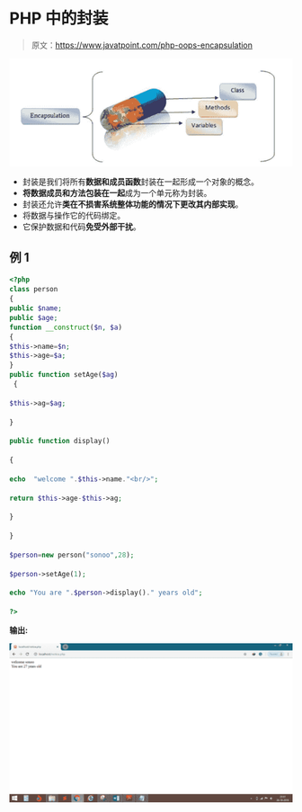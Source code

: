 # PHP 中的封装

> 原文：<https://www.javatpoint.com/php-oops-encapsulation>

![Encapsulation in PHP](img/82f4e6b21b387748fd00c5ad8daea61f.png)

*   封装是我们将所有**数据和成员函数**封装在一起形成一个对象的概念。
*   **将数据成员和方法包装在一起**成为一个单元称为封装。
*   封装还允许**类在不损害系统整体功能的情况下更改其内部实现**。
*   将数据与操作它的代码绑定。
*   它保护数据和代码**免受外部干扰**。

## 例 1

```php
<?php
class person
{
public $name;
public $age;
function __construct($n, $a)
{
$this->name=$n;
$this->age=$a;
}
public function setAge($ag)
 {

$this->ag=$ag;

}

public function display()

{

echo  "welcome ".$this->name."<br/>";

return $this->age-$this->ag;

}

}

$person=new person("sonoo",28);

$person->setAge(1);

echo "You are ".$person->display()." years old";

?>

```

**输出:**

![Encapsulation in PHP](img/8bd865a96509c7c120caa22e7df4632e.png)